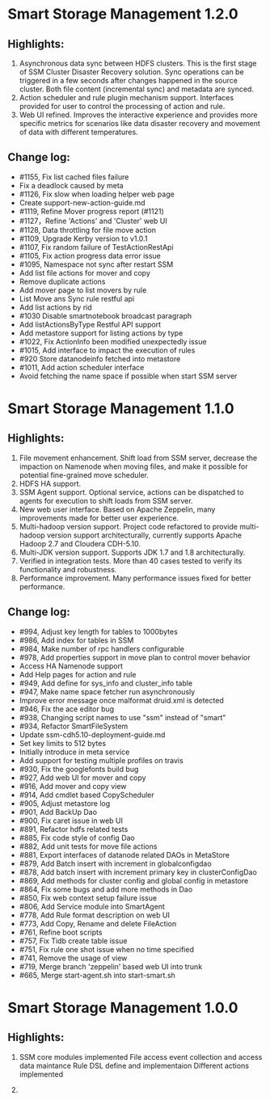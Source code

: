 Smart Storage Management 1.2.0
==================

Highlights:
------------------
1. Asynchronous data sync between HDFS clusters. This is the first stage of SSM Cluster Disaster Recovery solution. Sync operations can be triggered in a few seconds after changes happened in the source cluster. Both file content (incremental sync) and metadata are synced.
2. Action scheduler and rule plugin mechanism support. Interfaces provided for user to control the processing of action and rule.
3. Web UI refined. Improves the interactive experience and provides more specific metrics for scenarios like data disaster recovery and movement of data with different temperatures.

Change log:
------------------
- #1155, Fix list cached files failure
- Fix a deadlock caused by meta
- #1126, Fix slow when loading helper web page
- Create support-new-action-guide.md
- #1119, Refine Mover progress report (#1121)
- #1127，Refine 'Actions' and 'Cluster' web UI
- #1128, Data throttling for file move action
- #1109, Upgrade Kerby version to v1.0.1
- #1107, Fix random failure of TestActionRestApi
- #1105, Fix action progress data error issue
- #1095, Namespace not sync after restart SSM
- Add list file actions for mover and copy
- Remove duplicate actions
- Add mover page to list movers by rule
- List Move ans Sync rule restful api
- Add list actions by rid
- #1030 Disable smartnotebook broadcast paragraph
- Add listActionsByType Restful API support
- Add metastore support for listing actions by type
- #1022, Fix ActionInfo been modified unexpectedly issue
- #1015, Add interface to impact the execution of rules
- #920 Store datanodeinfo fetched into metastore
- #1011, Add action scheduler interface
- Avoid fetching the name space if possible when start SSM server

Smart Storage Management 1.1.0
==================

Highlights:
------------------
1. File movement enhancement. Shift load from SSM server, decrease the impaction on Namenode when moving files, and make it possible for potential fine-grained move scheduler.
2. HDFS HA support.
3. SSM Agent support. Optional service, actions can be dispatched to agents for execution to shift loads from SSM server.
4. New web user interface. Based on Apache Zeppelin, many improvements made for better user experience.
5. Multi-hadoop version support. Project code refactored to provide multi-hadoop version support architecturally, currently supports Apache Hadoop 2.7 and Cloudera CDH-5.10.
6. Multi-JDK version support. Supports JDK 1.7 and 1.8 architecturally.
7. Verified in integration tests. More than 40 cases tested to verify its functionality and robustness.
8. Performance improvement. Many performance issues fixed for better performance.

Change log:
------------------
- #994, Adjust key length for tables to 1000bytes
- #986, Add index for tables in SSM
- #984, Make number of rpc handlers configurable
- #978, Add properties support in move plan to control mover behavior
- Access HA Namenode support
- Add Help pages for action and rule
- #949, Add define for sys_info and cluster_info table
- #947, Make name space fetcher run asynchronously
- Improve error message once malformat druid.xml is detected
- #946, Fix the ace editor bug
- #938, Changing script names to use "ssm" instead of "smart"
- #934, Refactor SmartFileSystem
- Update ssm-cdh5.10-deployment-guide.md
- Set key limits to 512 bytes
- Initially introduce in meta service
- Add support for testing multiple profiles on travis
- #930, Fix the googlefonts build bug
- #927, Add web UI for mover and copy
- #916, Add mover and copy view
- #914, Add cmdlet based CopyScheduler
- #905, Adjust metastore log
- #901, Add BackUp Dao
- #900, Fix caret issue in web UI
- #891, Refactor hdfs related tests
- #885, Fix code style of config Dao
- #882, Add unit tests for move file actions
- #881, Export interfaces of datanode related DAOs in MetaStore
- #879, Add Batch insert with increment in globalconfigdao
- #878, Add batch insert with increment primary key in clusterConfigDao
- #869, Add methods for cluster config and global config in metastore
- #864, Fix some bugs and add more methods in Dao
- #850, Fix web context setup failure issue
- #806, Add Service module into SmartAgent
- #778, Add Rule format description on web UI
- #773, Add Copy, Rename and delete FileAction
- #761, Refine boot scripts
- #757, Fix Tidb create table issue
- #751, Fix rule one shot issue when no time specified
- #741, Remove the usage of view
- #719, Merge branch 'zeppelin' based web UI into trunk
- #665, Merge start-agent.sh into start-smart.sh

Smart Storage Management 1.0.0
==================
Highlights:
------------------
1. SSM core modules implemented
File access event collection and access data maintance
Rule DSL define and implementaion
Different actions implemented

2. 
